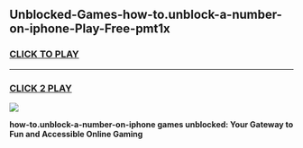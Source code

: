 
## Unblocked-Games-how-to.unblock-a-number-on-iphone-Play-Free-pmt1x
<h3>
<a href="https://premium76.site?title=how-to.unblock-a-number-on-iphone&ref=10A">CLICK TO PLAY</a></h3>
<hr>

<h3>
<a href="https://premium76.site?title=how-to.unblock-a-number-on-iphone&ref=10A">CLICK 2 PLAY</a>
  
</h3>

<a href="https://premium76.site?title=how-to.unblock-a-number-on-iphone&ref=10A"><img src="https://clearcache.store/games.png"></a>


**how-to.unblock-a-number-on-iphone games unblocked: Your Gateway to Fun and Accessible Online Gaming**
